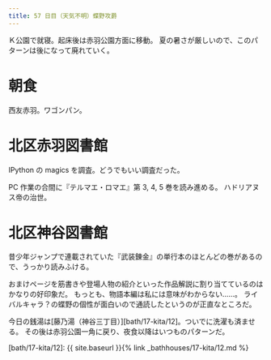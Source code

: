 ```yaml
---
title: 57 日目（天気不明）蝶野攻爵
---
```


Ｋ公園で就寝。起床後は赤羽公園方面に移動。
夏の暑さが厳しいので、このパターンは後になって廃れていく。

# 朝食

西友赤羽。ワゴンパン。

# 北区赤羽図書館

IPython の magics を調査。どうでもいい調査だった。

PC 作業の合間に『テルマエ・ロマエ』第 3, 4, 5 巻を読み進める。
ハドリアヌス帝の治世。

# 北区神谷図書館

昔少年ジャンプで連載されていた『武装錬金』の単行本のほとんどの巻があるので、うっかり読みふける。

おまけページを筋書きや登場人物の紹介といった作品解説に割り当てているのはかなりの好印象だ。
もっとも、物語本編は私には意味がわからない……。
ライバルキャラ？の蝶野の個性が面白いので通読したというのが正直なところだ。

今日の銭湯は[藤乃湯（神谷三丁目）][bath/17-kita/12]。ついでに洗濯も済ませる。
その後は赤羽公園一角に戻り、夜食以降はいつものパターンだ。

[bath/17-kita/12]: {{ site.baseurl }}{% link _bathhouses/17-kita/12.md %}
